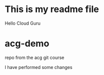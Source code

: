 # This is my readme file

Hello Cloud Guru

# acg-demo
repo from the acg git course

I have performed some changes